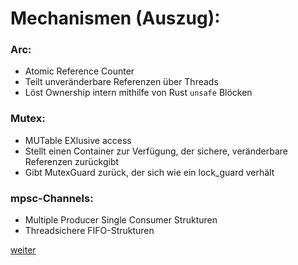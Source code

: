# Mechanismen (Auszug):

### Arc:
 * Atomic Reference Counter
 * Teilt unveränderbare Referenzen über Threads
 * Löst Ownership intern mithilfe von Rust `unsafe` Blöcken

### Mutex:
 * MUTable EXlusive access
 * Stellt einen Container zur Verfügung, der sichere, veränderbare Referenzen zurückgibt
 * Gibt MutexGuard zurück, der sich wie ein lock_guard verhält

### mpsc-Channels:
 * Multiple Producer Single Consumer Strukturen
 * Threadsichere FIFO-Strukturen

[weiter](https://github.com/PhilippRo/pottcpp-rust-vortrag/blob/master/slides/sync/sync3.md)
